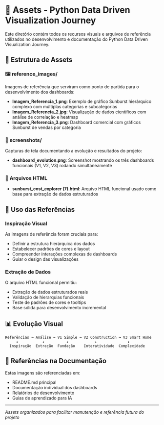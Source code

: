 # 🎨 **Assets - Python Data Driven Visualization Journey**

Este diretório contém todos os recursos visuais e arquivos de referência utilizados no desenvolvimento e documentação do Python Data Driven Visualization Journey.

## 📁 **Estrutura de Assets**

### 🖼️ **reference_images/**
Imagens de referência que serviram como ponto de partida para o desenvolvimento dos dashboards:

- **Imagem_Referencia_1.png**: Exemplo de gráfico Sunburst hierárquico complexo com múltiplas categorias e subcategorias
- **Imagem_Referencia_2.jpg**: Visualização de dados científicos com análise de correlação e heatmap
- **Imagem_Referencia_3.png**: Dashboard comercial com gráficos Sunburst de vendas por categoria

### 📸 **screenshots/**
Capturas de tela documentando a evolução e resultados do projeto:

- **dashboard_evolution.png**: Screenshot mostrando os três dashboards funcionais (V1, V2, V3) rodando simultaneamente

### 📄 **Arquivos HTML**
- **sunburst_cost_explorer (7).html**: Arquivo HTML funcional usado como base para extração de dados estruturados

## 🎯 **Uso das Referências**

### **Inspiração Visual**
As imagens de referência foram cruciais para:
- Definir a estrutura hierárquica dos dados
- Estabelecer padrões de cores e layout
- Compreender interações complexas de dashboards
- Guiar o design das visualizações

### **Extração de Dados**
O arquivo HTML funcional permitiu:
- Extração de dados estruturados reais
- Validação de hierarquias funcionais
- Teste de padrões de cores e tooltips
- Base sólida para desenvolvimento incremental

## 📊 **Evolução Visual**

```
Referências → Análise → V1 Simple → V2 Construction → V3 Smart Home
     ↓           ↓          ↓            ↓              ↓
  Inspiração  Extração  Fundação    Interatividade  Complexidade
```

## 🔗 **Referências na Documentação**

Estas imagens são referenciadas em:
- README.md principal
- Documentação individual dos dashboards
- Relatórios de desenvolvimento
- Guias de aprendizado para IA

---

*Assets organizados para facilitar manutenção e referência futura do projeto*
